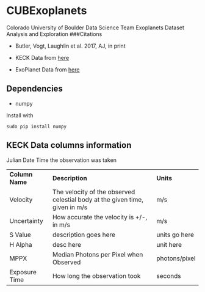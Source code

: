 # CUBExoplanets
Colorado University of Boulder Data Science Team Exoplanets Dataset Analysis and Exploration
###Citations
* Butler, Vogt, Laughlin et al. 2017, AJ, in print

* KECK Data from <a href="http://home.dtm.ciw.edu/ebps/data/">here</a>

* ExoPlanet Data from <a href="http://exoplanetarchive.ipac.caltech.edu/cgi-bin/TblView/nph-tblView?app=ExoTbls&config=planets">here</a>


## Dependencies
* numpy

Install with
~~~~
sudo pip install numpy
~~~~

## KECK Data columns information 
Julian Date
Time the observation was taken
<table>
	<tr><td><b>Column Name</b></td><td><b>Description</b></td><td><b>Units</b></td></tr>
	<tr>
		<td>Velocity</td>
		<td>The velocity of the observed celestial body at the given time, given in m/s</td>
		<td>m/s</td>
	</tr><tr>
		<td>Uncertainty</td>
		<td>How accurate the velocity is +/-, in m/s</td>
		<td>m/s</td>
	</tr><tr>
		<td>S Value</td>
		<td>description goes here</td>
		<td>units go here</td>
	</tr><tr>
		<td>H Alpha</td>
		<td>desc here</td>
		<td>unit here</td>
	</tr><tr>
		<td>MPPX</td>
		<td>Median Photons per Pixel when Observed</td>
		<td>photons/pixel</td>
	</tr><tr>
		<td>Exposure Time</td>
		<td>How long the observation took</td>
		<td>seconds</td>
	</tr>
</table>

